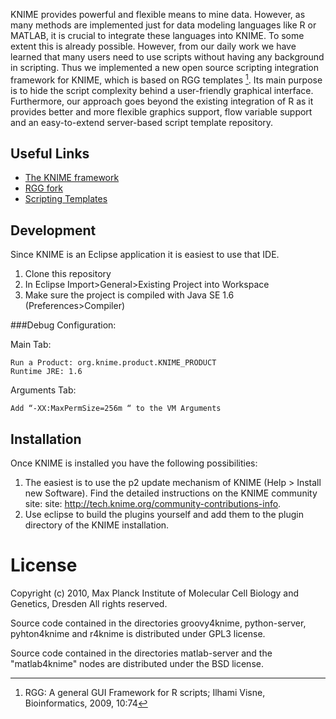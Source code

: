 KNIME provides powerful and flexible means to mine data. However, as many methods are implemented just for data modeling languages like R or MATLAB, it is crucial to integrate these languages into KNIME. To some extent this is already possible. However, from our daily work we have learned that many users need to use scripts without having any background in scripting. Thus we implemented a new open source scripting integration framework for KNIME, which is based on RGG templates [^1]. Its main purpose is to hide the script complexity behind a user-friendly graphical interface. Furthermore, our approach goes beyond the existing integration of R as it provides better and more flexible graphics support, flow variable support and an easy-to-extend server-based script template repository.

[^1]: RGG: A general GUI Framework for R scripts; Ilhami Visne, Bioinformatics, 2009, 10:74



## Useful Links
* [The KNIME framework](www.knime.org)
* [RGG fork](https://github.com/knime-mpicbg/rgg)
* [Scripting Templates](https://github.com/knime-mpicbg/scripting-templates)


## Development
Since KNIME is an Eclipse application it is easiest to use that IDE.

1. Clone this repository
2. In Eclipse Import>General>Existing Project into Workspace
3. Make sure the project is compiled with Java SE 1.6 (Preferences>Compiler)

###Debug Configuration:

Main Tab:

	Run a Product: org.knime.product.KNIME_PRODUCT
	Runtime JRE: 1.6

Arguments Tab:

	Add “-XX:MaxPermSize=256m “ to the VM Arguments


## Installation
Once KNIME is installed you have the following possibilities:

1. The easiest is to use the p2 update mechanism of KNIME (Help > Install new Software). Find the detailed instructions on the KNIME community site: site: http://tech.knime.org/community-contributions-info.
2. Use eclipse to build the plugins yourself and add them to the plugin directory of the KNIME installation.



# License
Copyright (c) 2010, Max Planck Institute of Molecular Cell Biology and Genetics, Dresden
All rights reserved.

Source code contained in the directories groovy4knime, python-server, pyhton4knime and r4knime is distributed under GPL3 license.

Source code contained in the directories matlab-server and the "matlab4knime" nodes are distributed under the BSD license.

